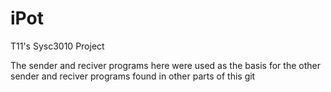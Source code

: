 # iPot
T11's Sysc3010 Project

The sender and reciver programs here were used as the basis for the other sender and reciver programs found in other parts of this git
